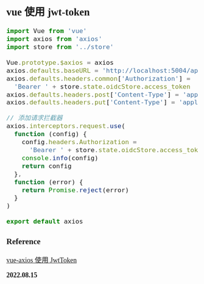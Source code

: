 <font size=4 face='楷体'>

## vue 使用 jwt-token

```javascript
import Vue from 'vue'
import axios from 'axios'
import store from '../store'

Vue.prototype.$axios = axios
axios.defaults.baseURL = 'http://localhost:5004/api'
axios.defaults.headers.common['Authorization'] =
  'Bearer ' + store.state.oidcStore.access_token
axios.defaults.headers.post['Content-Type'] = 'application/json'
axios.defaults.headers.put['Content-Type'] = 'application/json'

// 添加请求拦截器
axios.interceptors.request.use(
  function (config) {
    config.headers.Authorization =
      'Bearer ' + store.state.oidcStore.access_token
    console.info(config)
    return config
  },
  function (error) {
    return Promise.reject(error)
  }
)

export default axios
```

### Reference

[vue-axios 使用 JwtToken](https://blog.csdn.net/xiaoxionglove/article/details/102054957)

**2022.08.15**
